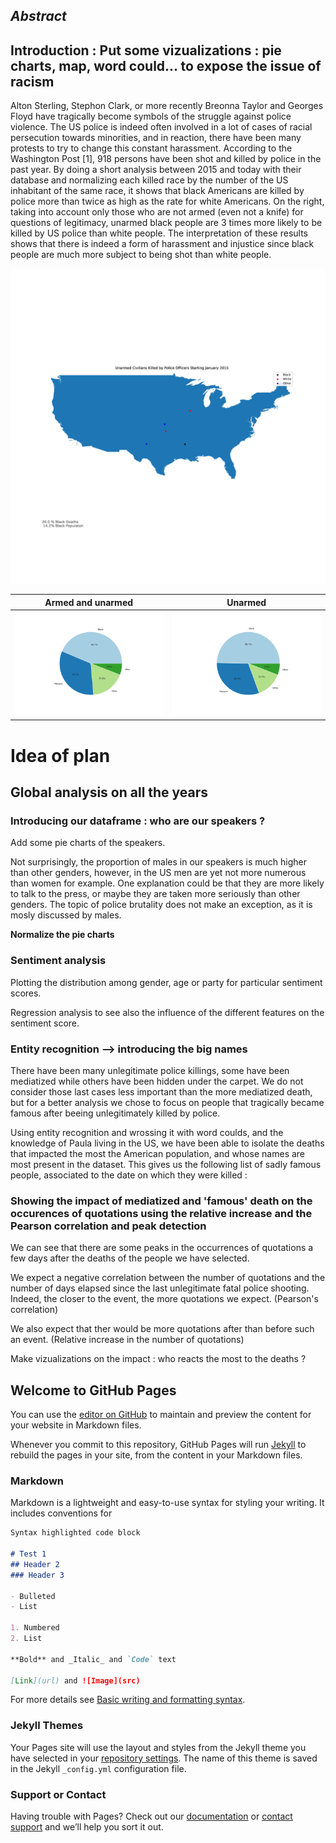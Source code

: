 ## _Abstract_

## Introduction : Put some vizualizations : pie charts, map, word could... to expose the issue of racism

Alton Sterling, Stephon Clark, or more recently Breonna Taylor and Georges Floyd have tragically become symbols of the struggle against police violence. The US police is indeed often involved in a lot of cases of racial persecution towards minorities, and in reaction, there have been many protests to try to change this constant harassment. According to the Washington Post [1], 918 persons have been shot and killed by police in the past year. By doing a short analysis between 2015 and today with their database and normalizing each killed race by the number of the US inhabitant of the same race, it shows that black Americans are killed by police more than twice as high as the rate for white Americans.
On the right, taking into account only those who are not armed (even not a knife) for questions of legitimacy,  unarmed black people are 3 times more likely to be killed by US police than white people.
The interpretation of these results shows that there is indeed a form of harassment and injustice since black people are much more subject to being shot than white people. 

![Alt Text](png_to_gif.gif)

Armed and unarmed                                                         |  Unarmed
:-------------------------------------------------------------------------:|:---------------------------------------------------------------:
![This is an image](./photo/armedandunarmed.png)  |  ![This is an image](./photo/unarmed.png)

# Idea of plan

## Global analysis on all the years

### Introducing our dataframe : who are our speakers ?

Add some pie charts of the speakers.

Not surprisingly, the proportion of males in our speakers is much higher than other genders, however, in the US men are yet not more numerous than women for example. One explanation could be that they are more likely to talk to the press, or maybe they are taken more seriously than other genders. The topic of police brutality does not make an exception, as it is mosly discussed by males. 


**Normalize the pie charts**

### Sentiment analysis

Plotting the distribution among gender, age or party for particular sentiment scores.

Regression analysis to see also the influence of the different features on the sentiment score. 

### Entity recognition --> introducing the big names

There have been many unlegitimate police killings, some have been mediatized while others have been hidden under the carpet. We do not consider those last cases less important than the more mediatized death, but for a better analysis we chose to focus on people that tragically became famous after beeing unlegitimately killed by police. 

Using entity recognition and wrossing it with word coulds, and the knowledge of Paula living in the US, we have been able to isolate the deaths that impacted the most the American population, and whose names are most present in the dataset. This gives us the following list of sadly famous people, associated to the date on which they were killed : 

### Showing the impact of mediatized and 'famous' death on the occurences of quotations using the relative increase and the Pearson correlation and peak detection

We can see that there are some peaks in the occurrences of quotations a few days after the deaths of the people we have selected.

We expect a negative correlation between the number of quotations and the number of days elapsed since the last unlegitimate fatal police shooting. Indeed, the closer to the event, the more quotations we expect. (Pearson's correlation)

We also expect that ther would be more quotations after than before such an event. (Relative increase in the number of quotations)

Make vizualizations on the impact : who reacts the most to the deaths ?


## Welcome to GitHub Pages

You can use the [editor on GitHub](https://github.com/ClaraLeDraoulec/BLM-Data-Story/edit/gh-pages/index.md) to maintain and preview the content for your website in Markdown files.

Whenever you commit to this repository, GitHub Pages will run [Jekyll](https://jekyllrb.com/) to rebuild the pages in your site, from the content in your Markdown files.

### Markdown

Markdown is a lightweight and easy-to-use syntax for styling your writing. It includes conventions for

```markdown
Syntax highlighted code block

# Test 1
## Header 2
### Header 3

- Bulleted
- List

1. Numbered
2. List

**Bold** and _Italic_ and `Code` text

[Link](url) and ![Image](src)
```

For more details see [Basic writing and formatting syntax](https://docs.github.com/en/github/writing-on-github/getting-started-with-writing-and-formatting-on-github/basic-writing-and-formatting-syntax).

### Jekyll Themes

Your Pages site will use the layout and styles from the Jekyll theme you have selected in your [repository settings](https://github.com/ClaraLeDraoulec/BLM-Data-Story/settings/pages). The name of this theme is saved in the Jekyll `_config.yml` configuration file.

### Support or Contact

Having trouble with Pages? Check out our [documentation](https://docs.github.com/categories/github-pages-basics/) or [contact support](https://support.github.com/contact) and we’ll help you sort it out.
